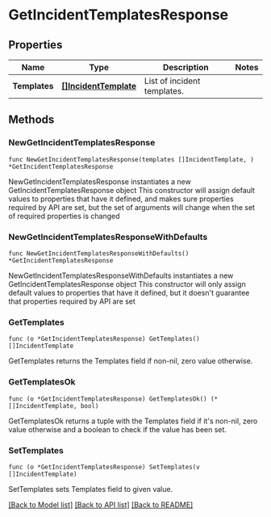 # GetIncidentTemplatesResponse

## Properties

Name | Type | Description | Notes
------------ | ------------- | ------------- | -------------
**Templates** | [**[]IncidentTemplate**](IncidentTemplate.md) | List of incident templates. | 

## Methods

### NewGetIncidentTemplatesResponse

`func NewGetIncidentTemplatesResponse(templates []IncidentTemplate, ) *GetIncidentTemplatesResponse`

NewGetIncidentTemplatesResponse instantiates a new GetIncidentTemplatesResponse object
This constructor will assign default values to properties that have it defined,
and makes sure properties required by API are set, but the set of arguments
will change when the set of required properties is changed

### NewGetIncidentTemplatesResponseWithDefaults

`func NewGetIncidentTemplatesResponseWithDefaults() *GetIncidentTemplatesResponse`

NewGetIncidentTemplatesResponseWithDefaults instantiates a new GetIncidentTemplatesResponse object
This constructor will only assign default values to properties that have it defined,
but it doesn't guarantee that properties required by API are set

### GetTemplates

`func (o *GetIncidentTemplatesResponse) GetTemplates() []IncidentTemplate`

GetTemplates returns the Templates field if non-nil, zero value otherwise.

### GetTemplatesOk

`func (o *GetIncidentTemplatesResponse) GetTemplatesOk() (*[]IncidentTemplate, bool)`

GetTemplatesOk returns a tuple with the Templates field if it's non-nil, zero value otherwise
and a boolean to check if the value has been set.

### SetTemplates

`func (o *GetIncidentTemplatesResponse) SetTemplates(v []IncidentTemplate)`

SetTemplates sets Templates field to given value.



[[Back to Model list]](../README.md#documentation-for-models) [[Back to API list]](../README.md#documentation-for-api-endpoints) [[Back to README]](../README.md)


